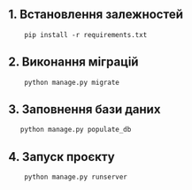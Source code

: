 ## 1. Встановлення залежностей
```
    pip install -r requirements.txt
```
## 2. Виконання міграцій
```
    python manage.py migrate
```
## 3. Заповнення бази даних
```
   python manage.py populate_db
```
## 4. Запуск проєкту
```
    python manage.py runserver
```
